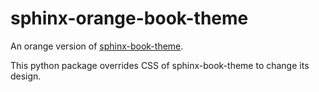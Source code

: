 # sphinx-orange-book-theme

An orange version of [sphinx-book-theme](https://sphinx-book-theme.readthedocs.io/en/latest/index.html).

This python package overrides CSS of sphinx-book-theme
to change its design.
